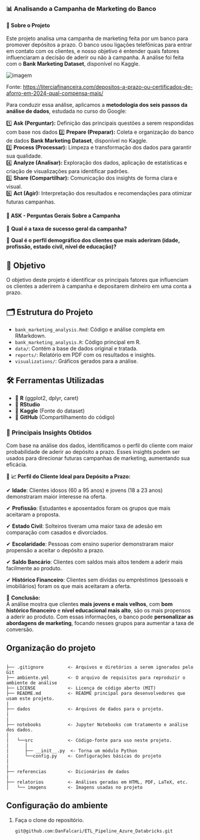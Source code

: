 ### 📊 **Analisando a Campanha de Marketing do Banco**  

#### 📌 **Sobre o Projeto**  

Este projeto analisa uma campanha de marketing feita por um banco para promover depósitos a prazo. O banco usou ligações telefônicas para entrar em contato com os clientes, e nosso objetivo é entender quais fatores influenciaram a decisão de aderir ou não à campanha. A análise foi feita com o **Bank Marketing Dataset**, disponível no Kaggle. 

![imagem](imagens/depósito_a_prazo.PNG)

Fonte: https://literciafinanceira.com/depositos-a-prazo-ou-certificados-de-aforro-em-2024-qual-compensa-mais/

Para conduzir essa análise, aplicamos a **metodologia dos seis passos da análise de dados**, estudada no curso do Google:  

1️⃣ **Ask (Perguntar):** Definição das principais questões a serem respondidas com base nos dados 
2️⃣ **Prepare (Preparar):** Coleta e organização do banco de dados **Bank Marketing Dataset**, disponível no Kaggle.  
3️⃣ **Process (Processar):** Limpeza e transformação dos dados para garantir sua qualidade.  
4️⃣ **Analyze (Analisar):** Exploração dos dados, aplicação de estatísticas e criação de visualizações para identificar padrões.  
5️⃣ **Share (Compartilhar):** Comunicação dos insights de forma clara e visual.  
6️⃣ **Act (Agir):** Interpretação dos resultados e recomendações para otimizar futuras campanhas. 

#### 🔎 **ASK - Perguntas Gerais Sobre a Campanha**  

📌 **Qual é a taxa de sucesso geral da campanha?**  

📌 **Qual é o perfil demográfico dos clientes que mais aderiram (idade, profissão, estado civil, nível de educação)?**  
 
## 📌 Objetivo
O objetivo deste projeto é identificar os principais fatores que influenciam os clientes a aderirem à campanha e depositarem dinheiro em uma conta a prazo.

## 🗂 Estrutura do Projeto

- `bank_marketing_analysis.Rmd`: Código e análise completa em RMarkdown.
- `bank_marketing_analysis.R`: Código principal em R.
- `data/`: Contém a base de dados original e tratada.
- `reports/`: Relatório em PDF com os resultados e insights.
- `visualizations/`: Gráficos gerados para a análise.

## 🛠 Ferramentas Utilizadas

- 📌 **R** (ggplot2, dplyr, caret)
- 📌 **RStudio**
- 📌 **Kaggle** (Fonte do dataset)
- 📌 **GitHub** (Compartilhamento do código)

### 📌 **Principais Insights Obtidos**  

Com base na análise dos dados, identificamos o perfil do cliente com maior probabilidade de aderir ao depósito a prazo. Esses insights podem ser usados para direcionar futuras campanhas de marketing, aumentando sua eficácia.  

📌 **📈 Perfil do Cliente Ideal para Depósito a Prazo:**  

✔ **Idade**: Clientes idosos (60 a 95 anos) e jovens (18 a 23 anos) demonstraram maior interesse na oferta.  

✔ **Profissão**: Estudantes e aposentados foram os grupos que mais aceitaram a proposta.  

✔ **Estado Civil**: Solteiros tiveram uma maior taxa de adesão em comparação com casados e divorciados.  

✔ **Escolaridade**: Pessoas com ensino superior demonstraram maior propensão a aceitar o depósito a prazo.  

✔ **Saldo Bancário**: Clientes com saldos mais altos tendem a aderir mais facilmente ao produto.  

✔ **Histórico Financeiro**: Clientes sem dívidas ou empréstimos (pessoais e imobiliários) foram os que mais aceitaram a oferta.  

🔎 **Conclusão:**  
A análise mostra que clientes **mais jovens e mais velhos**, com **bom histórico financeiro** e **nível educacional mais alto**, são os mais propensos a aderir ao produto. Com essas informações, o banco pode **personalizar as abordagens de marketing**, focando nesses grupos para aumentar a taxa de conversão. 


## Organização do projeto

```

├── .gitignore         <- Arquivos e diretórios a serem ignorados pelo Git
├── ambiente.yml       <- O arquivo de requisitos para reproduzir o ambiente de análise
├── LICENSE            <- Licença de código aberto (MIT)
├── README.md          <- README principal para desenvolvedores que usam este projeto.
|
├── dados              <- Arquivos de dados para o projeto.
|
|
├── notebooks          <- Jupyter Notebooks com tratamento e análise dos dados.
│
|   └──src             <- Código-fonte para uso neste projeto.
|      │
|      ├── __init__.py  <- Torna um módulo Python
|      └──config.py    <- Configurações básicas do projeto
|    
|
├── referencias        <- Dicionários de dados
|
├── relatorios         <- Análises geradas em HTML, PDF, LaTeX, etc.
│   └── imagens        <- Imagens usadas no projeto
```

## Configuração do ambiente

1. Faça o clone do repositório.

    ```bash
    git@github.com:DanFalcari/ETL_Pipeline_Azure_Databricks.git
    ```
